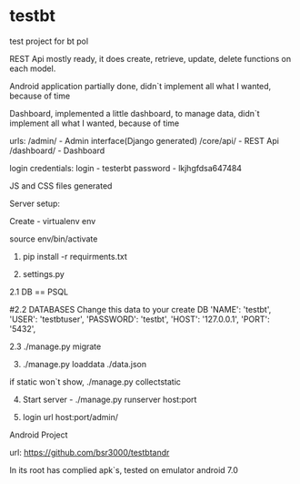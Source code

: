 # testbt
test project for bt pol

REST Api mostly ready, it does create, retrieve, update, delete functions on each model.

Android application partially done, didn`t implement all what I wanted, because of time

Dashboard, implemented a little dashboard, to manage data, didn`t implement all what I wanted, because of time

urls:
/admin/ - Admin interface(Django generated)
/core/api/ - REST Api
/dashboard/ - Dashboard

login credentials:
login - testerbt
password - lkjhgfdsa647484

JS and CSS files generated

Server setup:

Create - virtualenv env

source env/bin/activate

1. pip install -r requirments.txt

2. settings.py

2.1 DB == PSQL


#2.2 DATABASES Change this data to your create DB
        'NAME': 'testbt',
        'USER': 'testbtuser',
        'PASSWORD': 'testbt',
        'HOST': '127.0.0.1',
        'PORT': '5432',

2.3 ./manage.py migrate

3. ./manage.py loaddata ./data.json

if static won`t show, ./manage.py collectstatic

4. Start server - ./manage.py runserver host:port

5. login url host:port/admin/

Android Project

url: https://github.com/bsr3000/testbtandr

In its root has complied apk`s, tested on emulator android 7.0